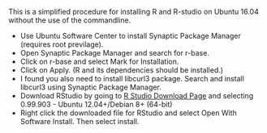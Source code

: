 This is a simplified procedure for installing R and R-studio on Ubuntu 16.04 without the use of the commandline.
* Use Ubuntu Software Center to install Synaptic Package Manager (requires root previlage). 
* Open Synaptic Package Manager and search for r-base.
* Click on r-base and select Mark for Installation.
* Click on Apply. (R and its dependencies should be installed.)
* I found you also need to install libcurl3 package. Search and install libcurl3 using Synaptic Package Manager.
* Download RStudio by going to [R Studio Download Page](https://www.rstudio.com/products/rstudio/download3/) and selecting 0.99.903 - Ubuntu 12.04+/Debian 8+ (64-bit)
* Right click the downloaded file for RStudio and select Open With Software Install. Then select install. 
